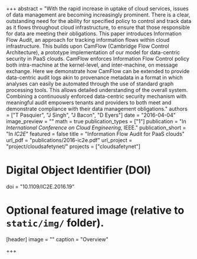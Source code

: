 +++
abstract = "With the rapid increase in uptake of cloud services, issues of data management are becoming increasingly prominent. There is a clear, outstanding need for the ability for specified policy to control and track data as it flows throughout cloud infrastructure, to ensure that those responsible for data are meeting their obligations. This paper introduces Information Flow Audit, an approach for tracking information flows within cloud infrastructure. This builds upon CamFlow (Cambridge Flow Control Architecture), a prototype implementation of our model for data-centric security in PaaS clouds. CamFlow enforces Information Flow Control policy both intra-machine at the kernel-level, and inter-machine, on message exchange. Here we demonstrate how CamFlow can be extended to provide data-centric audit logs akin to provenance metadata in a format in which analyses can easily be automated through the use of standard graph processing tools. This allows detailed understanding of the overall system. Combining a continuously enforced data-centric security mechanism with meaningful audit empowers tenants and providers to both meet and demonstrate compliance with their data management obligations."
authors = ["T Pasquier", "J Singh", "J Bacon", "D Eyers"]
date = "2016-04-04"
image_preview = ""
math = true
publication_types = ["1"]
publication = "In *International Conference on Cloud Engineering*, IEEE."
publication_short = "In *IC2E*"
featured = false
title = "Information Flow Audit for PaaS clouds"
url_pdf = "publications/2016-ic2e.pdf"
url_project = "project/cloudsafetynet/"
projects = ["cloudsafetynet"]

# Digital Object Identifier (DOI)
doi = "10.1109/IC2E.2016.19"

# Optional featured image (relative to `static/img/` folder).
[header]
image = ""
caption = "Overview"

+++
